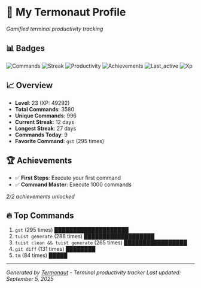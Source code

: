 # 🚀 My Termonaut Profile

*Gamified terminal productivity tracking*

## 📊 Badges

![Commands](https://img.shields.io/badge/Commands-3580-blue?style=flat-square&logo=terminal&logoColor=white) ![Streak](https://img.shields.io/badge/Streak-12+days-blue?style=flat-square&logo=terminal&logoColor=white) ![Productivity](https://img.shields.io/badge/Productivity-80.0%25-green?style=flat-square&logo=terminal&logoColor=white) ![Achievements](https://img.shields.io/badge/Achievements-5%2F10-blue?style=flat-square&logo=terminal&logoColor=white) ![Last_active](https://img.shields.io/badge/Last+Active-13h+ago-yellow?style=flat-square&logo=terminal&logoColor=white) ![Xp](https://img.shields.io/badge/XP-Level+23+%2849292%2F57600%29-blue?style=flat-square&logo=terminal&logoColor=white) 

## 📈 Overview

- **Level**: 23 (XP: 49292)
- **Total Commands**: 3580
- **Unique Commands**: 996
- **Current Streak**: 12 days
- **Longest Streak**: 27 days
- **Commands Today**: 9
- **Favorite Command**: `gst` (295 times)

## 🏆 Achievements

- ✅ **First Steps**: Execute your first command
- ✅ **Command Master**: Execute 1000 commands

*2/2 achievements unlocked*

## 🔥 Top Commands

1. `gst` (295 times) ████████████████████
2. `tuist generate` (288 times) ███████████████████
3. `tuist clean && tuist generate` (265 times) █████████████████
4. `git diff` (131 times) ████████
5. `tm` (84 times) █████

---

*Generated by [Termonaut](https://github.com/oiahoon/termonaut) - Terminal productivity tracker*
*Last updated: September 5, 2025*

